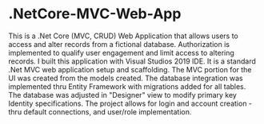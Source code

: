 # .NetCore-MVC-Web-App
This is a .Net Core (MVC, CRUD) Web Application that allows users to access and alter records from a fictional database. 
Authorization is implemented to qualify user engagement and limit access to altering records. 
I built this application with Visual Studios 2019 IDE.
It is a standard .Net MVC web application setup and scaffolding.
The MVC portion for the UI was created from the models created.
The database integration was implemented thru Entity Framework with migrations added for all tables.
The database was adjusted in "Designer" view to modify primary key Identity specifications.
The project allows for login and account creation - thru default connections, and user/role implementation.
